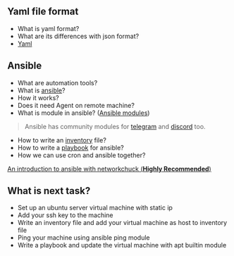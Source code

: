 ## Yaml file format

* What is yaml format?
* What are its differences with json format?
* [Yaml](https://www.redhat.com/en/topics/automation/what-is-yaml#:~:text=YAML%20is%20a%20human%2Dreadable,is%20for%20data%2C%20not%20documents.)


## Ansible

- What are automation tools?
- What is [ansible](https://docs.ansible.com/ansible/latest/getting_started/basic_concepts.html)?
- How it works?
- Does it need Agent on remote machine?
- What is module in ansible? ([Ansible modules](https://docs.ansible.com/ansible/2.9/modules/modules_by_category.html))
> Ansible has community modules for [telegram](https://docs.ansible.com/ansible/latest/collections/community/general/telegram_module.html) and [discord](https://docs.ansible.com/ansible/latest/collections/community/general/discord_module.html) too.
- How to write an [inventory](https://docs.ansible.com/ansible/latest/inventory_guide/intro_inventory.html#id4) file?
- How to write a [playbook](https://docs.ansible.com/ansible/latest/playbook_guide/playbooks_intro.html#about-playbooks) for ansible?
- How we can use cron and ansible together?

[An introduction to ansible with networkchuck (**Highly Recommended**)](https://youtu.be/5hycyr-8EKs?si=OwVQ0FMDn_HOgtJr)

## What is next task?

- Set up an ubuntu server virtual machine with static ip
- Add your ssh key to the machine
- Write an inventory file and add your virtual machine as host to inventory file
- Ping your machine using ansible ping module
- Write a playbook and update the virtual machine with apt builtin module


